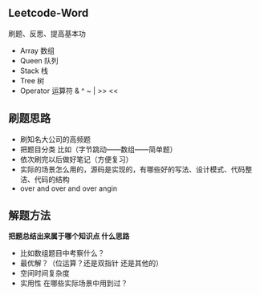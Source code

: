 ## Leetcode-Word

刷题、反思、提高基本功
* Array       数组
* Queen       队列
* Stack       栈
* Tree        树
* Operator    运算符 & ^ ~ | >> <<

## 刷题思路

* 刷知名大公司的高频题
* 把题目分类 比如（字节跳动——数组——简单题）
* 依次刷完以后做好笔记（方便复习）
* 实际的场景怎么用的，源码是实现的，有哪些好的写法、设计模式、代码整洁、代码的结构
* over and over and over angin

## 解题方法

**把题总结出来属于哪个知识点 什么思路**
* 比如数组题目中考察什么？
* 最优解？（位运算？还是双指针 还是其他的）
* 空间时间复杂度
* 实用性 在哪些实际场景中用到过？
